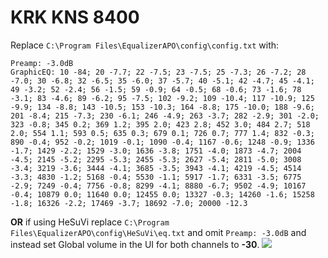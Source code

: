 # KRK KNS 8400
Replace `C:\Program Files\EqualizerAPO\config\config.txt` with:
```
Preamp: -3.0dB
GraphicEQ: 10 -84; 20 -7.7; 22 -7.5; 23 -7.5; 25 -7.3; 26 -7.2; 28 -7.0; 30 -6.8; 32 -6.5; 35 -6.0; 37 -5.7; 40 -5.1; 42 -4.7; 45 -4.1; 49 -3.2; 52 -2.4; 56 -1.5; 59 -0.9; 64 -0.5; 68 -0.6; 73 -1.6; 78 -3.1; 83 -4.6; 89 -6.2; 95 -7.5; 102 -9.2; 109 -10.4; 117 -10.9; 125 -9.9; 134 -8.8; 143 -10.5; 153 -10.3; 164 -8.8; 175 -10.0; 188 -9.6; 201 -8.4; 215 -7.3; 230 -6.1; 246 -4.9; 263 -3.7; 282 -2.9; 301 -2.0; 323 -0.8; 345 0.2; 369 1.2; 395 2.0; 423 2.8; 452 3.0; 484 2.7; 518 2.0; 554 1.1; 593 0.5; 635 0.3; 679 0.1; 726 0.7; 777 1.4; 832 -0.3; 890 -0.4; 952 -0.2; 1019 -0.1; 1090 -0.4; 1167 -0.6; 1248 -0.9; 1336 -1.7; 1429 -2.2; 1529 -3.0; 1636 -3.8; 1751 -4.0; 1873 -4.7; 2004 -4.5; 2145 -5.2; 2295 -5.3; 2455 -5.3; 2627 -5.4; 2811 -5.0; 3008 -3.4; 3219 -3.6; 3444 -4.1; 3685 -3.5; 3943 -4.1; 4219 -4.5; 4514 -3.3; 4830 -1.2; 5168 -0.4; 5530 -1.1; 5917 -1.7; 6331 -3.5; 6775 -2.9; 7249 -0.4; 7756 -0.8; 8299 -4.1; 8880 -6.7; 9502 -4.9; 10167 -0.4; 10879 0.0; 11640 0.0; 12455 0.0; 13327 -0.3; 14260 -1.6; 15258 -1.8; 16326 -2.2; 17469 -3.7; 18692 -7.0; 20000 -12.3
```
**OR** if using HeSuVi replace `C:\Program Files\EqualizerAPO\config\HeSuVi\eq.txt` and omit `Preamp: -3.0dB` and instead set Global volume in the UI for both channels to **-30**.
![](https://raw.githubusercontent.com/jaakkopasanen/AutoEq/master/results/SBAF-Serious/headphoncecom/onear/KRK%20KNS%208400/KRK%20KNS%208400.png)